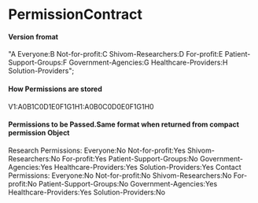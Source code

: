 # PermissionContract

#### Version fromat
"A Everyone:B Not-for-profit:C Shivom-Researchers:D For-profit:E Patient-Support-Groups:F Government-Agencies:G Healthcare-Providers:H Solution-Providers";

#### How Permissions are stored
V1:A0B1C0D1E0F1G1H1:A0B0C0D0E0F1G1H0

#### Permissions to be Passed.Same format when returned from compact permission Object
Research Permissions:
Everyone:No
Not-for-profit:Yes
Shivom-Researchers:No
For-profit:Yes
Patient-Support-Groups:No
Government-Agencies:Yes
Healthcare-Providers:Yes
Solution-Providers:Yes
Contact Permissions:
Everyone:No
Not-for-profit:No
Shivom-Researchers:No
For-profit:No
Patient-Support-Groups:No
Government-Agencies:Yes
Healthcare-Providers:Yes
Solution-Providers:No
